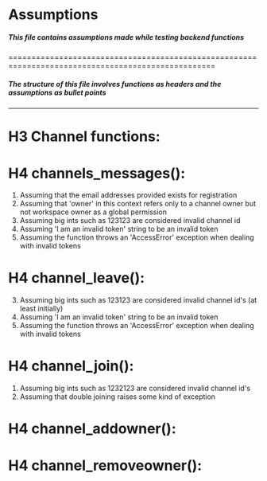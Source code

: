 # Assumptions
##### This file contains assumptions made while testing backend functions
===================================================================================================
##### The structure of this file involves functions as headers and the assumptions as bullet points
---------------------------------------------------------------------------------------------------
# H3 Channel functions:

# H4 channels_messages():
1. Assuming that the email addresses provided exists for registration
2. Assuming that 'owner' in this context refers only to a channel owner but not workspace owner as a global permission 
3. Assuming big ints such as 123123 are considered invalid channel id
4. Assuming 'I am an invalid token' string to be an invalid token
5. Assuming the function throws an 'AccessError' exception when dealing with invalid tokens

# H4 channel_leave():
3. Assuming big ints such as 123123 are considered invalid channel id's (at least initially)
4. Assuming 'I am an invalid token' string to be an invalid token
5. Assuming the function throws an 'AccessError' exception when dealing with invalid tokens

# H4 channel_join():
1. Assuming big ints such as 1232123 are considered invalid channel id's
2. Assuming that double joining raises some kind of exception
# H4 channel_addowner():

# H4 channel_removeowner():

